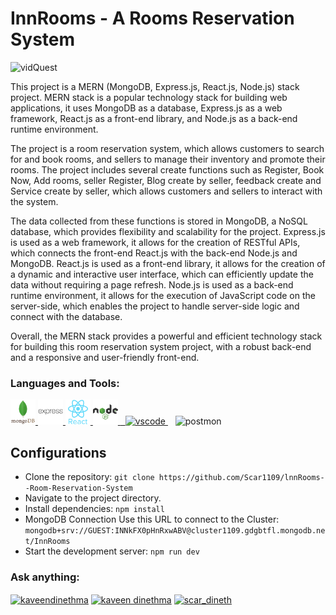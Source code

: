 # InnRooms - A Rooms Reservation System

<img width="650" src="https://github.com/Scar1109/Readme-Resources/blob/main/Screenshot%202024-01-10%20174403.png" alt="vidQuest">

This project is a MERN (MongoDB, Express.js, React.js, Node.js) stack project. MERN stack is a popular technology stack for building web applications, it uses MongoDB as a database, Express.js as a web framework, React.js as a front-end library, and Node.js as a back-end runtime environment.

The project is a room reservation system, which allows customers to search for and book rooms, and sellers to manage their inventory and promote their rooms. The project includes several create functions such as Register, Book Now, Add rooms, seller Register, Blog create by seller, feedback create and Service create by seller, which allows customers and sellers to interact with the system.

The data collected from these functions is stored in MongoDB, a NoSQL database, which provides flexibility and scalability for the project. Express.js is used as a web framework, it allows for the creation of RESTful APIs, which connects the front-end React.js with the back-end Node.js and MongoDB. React.js is used as a front-end library, it allows for the creation of a dynamic and interactive user interface, which can efficiently update the data without requiring a page refresh. Node.js is used as a back-end runtime environment, it allows for the execution of JavaScript code on the server-side, which enables the project to handle server-side logic and connect with the database.

Overall, the MERN stack provides a powerful and efficient technology stack for building this room reservation system project, with a robust back-end and a responsive and user-friendly front-end.


<h3 align="left">Languages and Tools:</h3>

<a href="https://www.mongodb.com/" target="_blank" rel="noreferrer"> <img src="https://raw.githubusercontent.com/devicons/devicon/master/icons/mongodb/mongodb-original-wordmark.svg" alt="mongodb" width="40" height="40"/> </a>
<a href="https://expressjs.com" target="_blank" rel="noreferrer"> <img src="https://raw.githubusercontent.com/devicons/devicon/master/icons/express/express-original-wordmark.svg" alt="express" width="40" height="40"/> </a>
<a href="https://reactjs.org/" target="_blank" rel="noreferrer"> <img src="https://raw.githubusercontent.com/devicons/devicon/master/icons/react/react-original-wordmark.svg" alt="react" width="40" height="40"/> </a>
<a href="https://nodejs.org" target="_blank" rel="noreferrer"> <img src="https://raw.githubusercontent.com/devicons/devicon/master/icons/nodejs/nodejs-original-wordmark.svg" alt="nodejs" width="40" height="40"/> </a>
<a href="https://code.visualstudio.com/" target="_blank" rel="noreferrer"> &nbsp;
<img src="https://upload.wikimedia.org/wikipedia/commons/thumb/9/9a/Visual_Studio_Code_1.35_icon.svg/2048px-Visual_Studio_Code_1.35_icon.svg.png" alt="vscode" width="35" height="35"/> </a>
&nbsp;&nbsp;
 <img src="https://res.cloudinary.com/postman/image/upload/t_team_logo/v1629869194/team/2893aede23f01bfcbd2319326bc96a6ed0524eba759745ed6d73405a3a8b67a8" alt="postmon" width="35" height="35"/> </a>
 
## Configurations

- Clone the repository: `git clone https://github.com/Scar1109/lnnRooms--Room-Reservation-System`
- Navigate to the project directory.
- Install dependencies: `npm install`
- MongoDB Connection
  Use this URL to connect to the Cluster: `mongodb+srv://GUEST:INNkFX0pHnRxwABV@cluster1109.gdgbtfl.mongodb.net/InnRooms`
- Start the development server: `npm run dev`




<h3 align="left">Ask anything:</h3>
<p align="left">
<a href="https://linkedin.com/in/kaveendinethma" target="blank"><img align="center" src="https://raw.githubusercontent.com/rahuldkjain/github-profile-readme-generator/master/src/images/icons/Social/linked-in-alt.svg" alt="kaveendinethma" height="30" width="40" /></a>
<a href="https://fb.com/kaveen dinethma" target="blank"><img align="center" src="https://raw.githubusercontent.com/rahuldkjain/github-profile-readme-generator/master/src/images/icons/Social/facebook.svg" alt="kaveen dinethma" height="30" width="40" /></a>
<a href="https://www.instagram.com/kavee_dineth/" target="blank"><img align="center" src="https://raw.githubusercontent.com/rahuldkjain/github-profile-readme-generator/master/src/images/icons/Social/instagram.svg" alt="scar_dineth" height="30" width="40" /></a>
</p>

 
 
 
